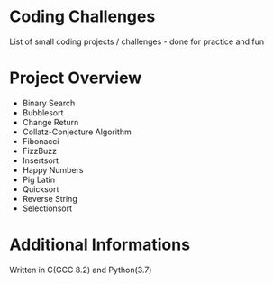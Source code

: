 Coding Challenges
=================
List of small coding projects / challenges - done for practice and fun


Project Overview
================
* Binary Search
* Bubblesort
* Change Return
* Collatz-Conjecture Algorithm
* Fibonacci
* FizzBuzz
* Insertsort
* Happy Numbers
* Pig Latin
* Quicksort
* Reverse String
* Selectionsort

Additional Informations
=======================
Written in C(GCC 8.2) and Python(3.7)
